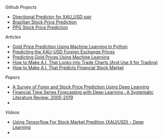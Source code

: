 *Github Projects*
- [Directional Predictor for XAU_USD pair](https://github.com/marcusfooo/Gold-Directional-Trend-Predictor)
- [Brazilian Stock Price Prediction](https://github.com/PedroHCouto/UDACITY-ML-Engineer-Nanodegree-Project/blob/main/README.md)
- [PPG Stock Price Prediction](https://github.com/jayellho/AWS-ML-eng-capstone)

*Articles*
- [Gold Price Prediction Using Machine Learning In Python](https://blog.quantinsti.com/gold-price-prediction-using-machine-learning-python/)
- [Predicting the XAU-USD Foreign Exchange Prices](https://bengielynmae.github.io/portfolio/6forex)
- [Predicting Gold Prices Using Machine Learning](https://towardsdatascience.com/machine-learning-to-predict-gold-price-returns-4bdb0506b132)
- [How to Make A.I. That Looks into Trade Charts (And Use It for Trading)](https://towardsdatascience.com/making-a-i-that-looks-into-trade-charts-62e7d51edcba)
- [How to Make A.I. That Predicts Financial Stock Market](https://www.linkedin.com/pulse/how-make-ai-predicts-financial-stock-market-ceyhun-derinbogaz/)

*Papers*
- [A Survey of Forex and Stock Price Prediction Using Deep Learning](https://www.mdpi.com/2571-5577/4/1/9)
- [Financial Time Series Forecasting with Deep Learning : A Systematic Literature Review: 2005-2019](https://arxiv.org/pdf/1911.13288)
- 

*Videos*
- [Using Tensorflow For Stock Market Predition (XAU/USD) - Deep Learning](https://www.youtube.com/watch?v=u_PyOnAjQ-A)
- 
